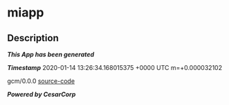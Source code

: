 # miapp

## Description
<script>alert('esto mola mucho')</script>

***This App has been generated***

***Timestamp*** 2020-01-14 13:26:34.168015375 +0000 UTC m=+0.000032102

gcm/0.0.0
[source-code](https://github.com/hugobarzano/GCM)

***Powered by CesarCorp***
